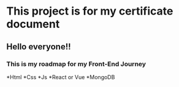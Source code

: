 # This project is for my certificate document

## Hello everyone!!

### This is my roadmap for my Front-End Journey

*Html 
*Css
*Js
*React or Vue
*MongoDB
